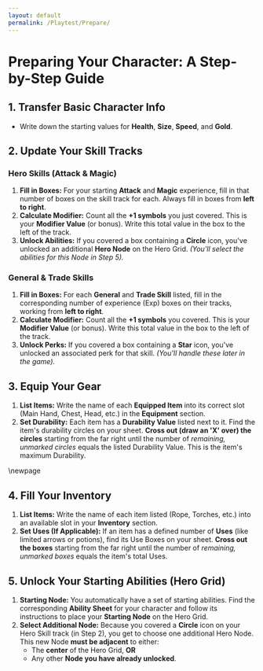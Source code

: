 ```yaml
---
layout: default
permalink: /Playtest/Prepare/
---
```

# Preparing Your Character: A Step-by-Step Guide

## 1. Transfer Basic Character Info

* Write down the starting values for **Health**, **Size**, **Speed**, and **Gold**.

## 2. Update Your Skill Tracks

### Hero Skills (Attack & Magic)

1. **Fill in Boxes:** For your starting **Attack** and **Magic** experience, fill in that number of boxes on the skill track for each. Always fill in boxes from **left to right**.
2. **Calculate Modifier:** Count all the **+1 symbols** you just covered. This is your **Modifier Value** (or bonus). Write this total value in the box to the left of the track.
3. **Unlock Abilities:** If you covered a box containing a **Circle** icon, you've unlocked an additional **Hero Node** on the Hero Grid. *(You'll select the abilities for this Node in Step 5).*

### General & Trade Skills

1. **Fill in Boxes:** For each **General** and **Trade Skill** listed, fill in the corresponding number of experience (Exp) boxes on their tracks, working from **left to right**.
2. **Calculate Modifier:** Count all the **+1 symbols** you covered. This is your **Modifier Value** (or bonus). Write this total value in the box to the left of the track.
3. **Unlock Perks:** If you covered a box containing a **Star** icon, you've unlocked an associated perk for that skill. *(You'll handle these later in the game).*

## 3. Equip Your Gear

1. **List Items:** Write the name of each **Equipped Item** into its correct slot (Main Hand, Chest, Head, etc.) in the **Equipment** section.
2. **Set Durability:** Each item has a **Durability Value** listed next to it. Find the item's durability circles on your sheet. **Cross out (draw an 'X' over) the circles** starting from the far right until the number of *remaining, unmarked circles* equals the listed Durability Value. This is the item's maximum Durability.

\newpage

## 4. Fill Your Inventory

1. **List Items:** Write the name of each item listed (Rope, Torches, etc.) into an available slot in your **Inventory** section.
2. **Set Uses (If Applicable):** If an item has a defined number of **Uses** (like limited arrows or potions), find its Use Boxes on your sheet. **Cross out the boxes** starting from the far right until the number of *remaining, unmarked boxes* equals the item's total Uses.

## 5. Unlock Your Starting Abilities (Hero Grid)

1.  **Starting Node:** You automatically have a set of starting abilities. Find the corresponding **Ability Sheet** for your character and follow its instructions to place your **Starting Node** on the Hero Grid.
2.  **Select Additional Node:** Because you covered a **Circle** icon on your Hero Skill track (in Step 2), you get to choose one additional Hero Node. This new Node **must be adjacent** to either:
    * The **center** of the Hero Grid, **OR**
    * Any other **Node you have already unlocked**.